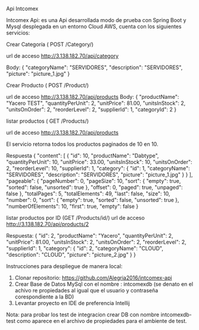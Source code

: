 Api Intcomex



Intcomex Api:  es una Api desarrollada modo de prueba con Spring Boot y Mysql desplegada en un 
entorno Cloud AWS, cuenta con los siguientes servicios:

Crear Categoría ( POST /Category/) 

url de acceso http://3.138.182.70/api/category

Body: { 
     "categoryName": "SERVIDORES", 
     "description": "SERVIDORES", 
     "picture": "picture_1.jpg" 
}

Crear Producto ( POST /Product/) 

url de acceso http://3.138.182.70/api/products
Body: { 
      "productName": "Yacero TEST", 
      "quantityPerUnit": 2, 
      "unitPrice": 81.00, 
      "unitsInStock": 2, 
      "unitsOnOrder": 2,
      "reorderLevel": 2, 
      "supplierId": 1, 
      "categoryId": 2 
}

listar productos ( GET /Products/) 

url de acceso http://3.138.182.70/api/products

El servicio retorna todos los productos paginados de 10 en 10.

Respuesta {
    "content": [
            {
                "id": 10,
                "productName": "Dabtype",
                "quantityPerUnit": 10,
                "unitPrice": 33.00,
                "unitsInStock": 10,
                "unitsOnOrder": 2,
                "reorderLevel": 10,
                "supplierId": 1,
                "category": {
                    "id": 1,
                    "categoryName": "SERVIDORES",
                    "description": "SERVIDORES",
                    "picture": "picture_1.jpg"
                }
           }
    ],
    "pageable": {
        "pageNumber": 0,
        "pageSize": 10,
        "sort": {
            "empty": true,
            "sorted": false,
            "unsorted": true
        },
        "offset": 0,
        "paged": true,
        "unpaged": false
    },
    "totalPages": 5,
    "totalElements": 49,
    "last": false,
    "size": 10,
    "number": 0,
    "sort": {
        "empty": true,
        "sorted": false,
        "unsorted": true
    },
    "numberOfElements": 10,
    "first": true,
    "empty": false
}


listar productos por ID (GET /Products/id/) url de acceso
http://3.138.182.70/api/products/2

Respuesta: {
        "id": 2,
        "productName": "Yacero",
        "quantityPerUnit": 2,
        "unitPrice": 81.00,
        "unitsInStock": 2,
        "unitsOnOrder": 2,
        "reorderLevel": 2,
        "supplierId": 1,
        "category": {
        "id": 2,
        "categoryName": "CLOUD",
        "description": "CLOUD",
        "picture": "picture_2.jpg"
        }
}

Instrucciones para despliegue de manera local:

1) Clonar repositorio: https://github.com/Alegria2016/intcomex-api
2) Crear Base de Datos MySql con el nombre : intcomexdb 
  (se denato en el achivo re propiedades al igual que el usuario y contraseña corespondiente  a la BD)
3) Levantar proyecto en IDE de preferencia Intellij

Nota: para probar los test de integracion  crear DB con nombre intcomexdb-test como aparece en el archivo de propiedades para el ambiente de test.

